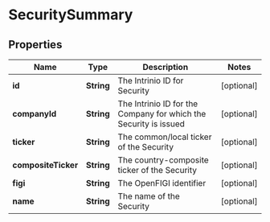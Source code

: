 
# SecuritySummary

## Properties
Name | Type | Description | Notes
------------ | ------------- | ------------- | -------------
**id** | **String** | The Intrinio ID for Security |  [optional]
**companyId** | **String** | The Intrinio ID for the Company for which the Security is issued |  [optional]
**ticker** | **String** | The common/local ticker of the Security |  [optional]
**compositeTicker** | **String** | The country-composite ticker of the Security |  [optional]
**figi** | **String** | The OpenFIGI identifier |  [optional]
**name** | **String** | The name of the Security |  [optional]



